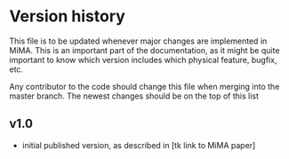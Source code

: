 # Version history

This file is to be updated whenever major changes are implemented in MiMA. 
This is an important part of the documentation, as it might be quite important to know which version
includes which physical feature, bugfix, etc.

Any contributor to the code should change this file when merging into the master branch.
The newest changes should be on the top of this list

## v1.0
* initial published version, as described in [tk link to MiMA paper]
